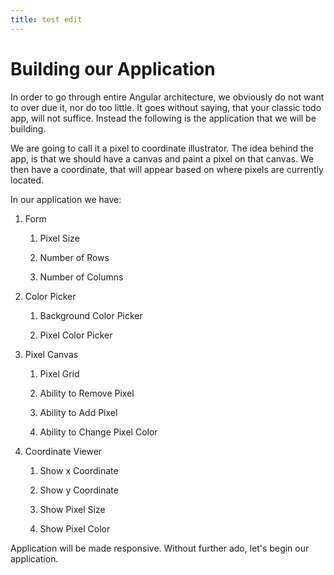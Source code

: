 ```yaml
---
title: test edit
---
```

 Building our Application 
=========================

In order to go through entire Angular architecture, we obviously do not
want to over due it, nor do too little. It goes without saying, that
your classic todo app, will not suffice. Instead the following is the
application that we will be building.

We are going to call it a pixel to coordinate illustrator. The idea
behind the app, is that we should have a canvas and paint a pixel on
that canvas. We then have a coordinate, that will appear based on where
pixels are currently located.

In our application we have:

1.  Form

    1.  Pixel Size

    2.  Number of Rows

    3.  Number of Columns

2.  Color Picker

    1.  Background Color Picker

    2.  Pixel Color Picker

3.  Pixel Canvas

    1.  Pixel Grid

    2.  Ability to Remove Pixel

    3.  Ability to Add Pixel

    4.  Ability to Change Pixel Color

4.  Coordinate Viewer

    1.  Show x Coordinate

    2.  Show y Coordinate

    3.  Show Pixel Size

    4.  Show Pixel Color

Application will be made responsive. Without further ado, let's begin
our application.
